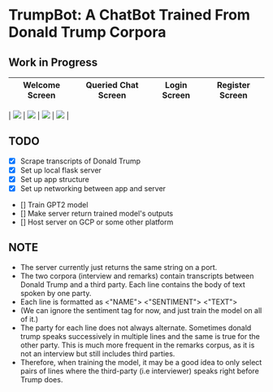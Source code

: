 # TrumpBot: A ChatBot Trained From Donald Trump Corpora

## Work in Progress

|         Welcome Screen         |         Queried Chat Screen         |         Login Screen         |         Register Screen         |
| :----------------------------: | :-------------------------: | :----------------------------: | :-------------------------: |

| ![](images/welcome.png) | ![](images/stored.png) | ![](images/login.png) | ![](images/register.png) |

## TODO

- [x] Scrape transcripts of Donald Trump
- [x] Set up local flask server
- [x] Set up app structure
- [x] Set up networking between app and server
- [] Train GPT2 model
- [] Make server return trained model's outputs
- [] Host server on GCP or some other platform

## NOTE

- The server currently just returns the same string on a port.
- The two corpora (interview and remarks) contain transcripts between Donald Trump
  and a third party. Each line contains the body of text spoken by one party.
- Each line is formatted as <"NAME"> <"SENTIMENT"> <"TEXT">
- (We can ignore the sentiment tag for now, and just train the model on all of it.)
- The party for each line does not always alternate. Sometimes donald trump speaks
  successively in multiple lines and the same is true for the other party. This is much
  more frequent in the remarks corpus, as it is not an interview but still includes third parties.
- Therefore, when training the model, it may be a good idea to only select pairs of lines where the
  third-party (i.e interviewer) speaks right before Trump does.
